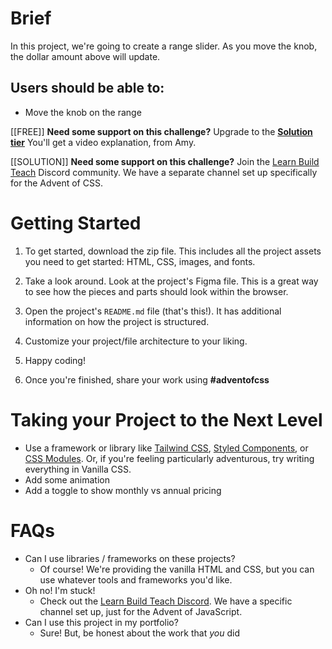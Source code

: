 # **Brief**

In this project, we're going to create a range slider. As you move the knob, the dollar amount above will update.

## **Users should be able to:**

- Move the knob on the range

[[FREE]] **Need some support on this challenge?** Upgrade to the **[Solution tier](http://adventofcss.com/)** You'll get a video explanation, from Amy.

[[SOLUTION]] **Need some support on this challenge?** Join the [Learn Build Teach](http://learnbuildteach.com/) Discord community. We have a separate channel set up specifically for the Advent of CSS.

# **Getting Started**

1. To get started, download the zip file. This includes all the project assets you need to get started: HTML, CSS, images, and fonts.
2. Take a look around. Look at the project's Figma file. This is a great way to see how the pieces and parts should look within the browser.
3. Open the project's `README.md` file (that's this!). It has additional information on how the project is structured.
4. Customize your project/file architecture to your liking.
5. Happy coding!

6. Once you're finished, share your work using **#adventofcss**

# Taking your Project to the Next Level

- Use a framework or library like [Tailwind CSS](https://tailwindcss.com/), [Styled Components](https://styled-components.com/), or [CSS Modules](https://github.com/css-modules/css-modules). Or, if you're feeling particularly adventurous, try writing everything in Vanilla CSS.
- Add some animation
- Add a toggle to show monthly vs annual pricing

# **FAQs**

- Can I use libraries / frameworks on these projects?
  - Of course! We're providing the vanilla HTML and CSS, but you can use whatever tools and frameworks you'd like.
- Oh no! I'm stuck!
  - Check out the [Learn Build Teach Discord](http://learnbuildteach.com). We have a specific channel set up, just for the Advent of JavaScript.
- Can I use this project in my portfolio?
  - Sure! But, be honest about the work that _you_ did
